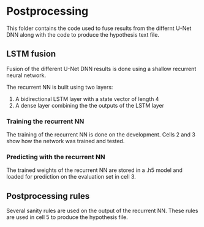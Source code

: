 # Postprocessing

This folder contains the code used to fuse results from the differnt U-Net DNN along with the code to produce the hypothesis text file.

## LSTM fusion
Fusion of the different U-Net DNN results is done using a shallow recurrent neural network.

The recurrent NN is built using two layers:

1. A bidirectional LSTM layer with a state vector of length 4
2. A dense layer combining the the outputs of the LSTM layer

### Training the recurrent NN
The training of the recurrent NN is done on the development. Cells 2 and 3 show how the network was trained and tested.

### Predicting with the recurrent NN
The trained weights of the recurrent NN are stored in a .h5 model and loaded for prediction on the evaluation set in cell 3.

## Postprocessing rules
Several sanity rules are used on the output of the recurrent NN. These rules are used in cell 5 to produce the hypothesis file.
